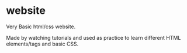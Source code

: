 # website
Very Basic html/css website. 

Made by watching tutorials and used as practice to learn different HTML elements/tags and basic CSS.
